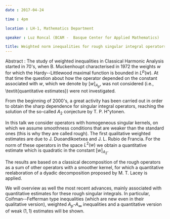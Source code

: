 ```yaml
---
date : 2017-04-24

time : 4pm

location : LH-1, Mathematics Department

speaker : Luz Roncal (BCAM -  Basque Center for Applied Mathematics)

title: Weighted norm inequalities for rough singular integral operators
---
```

Abstract : The study of weighted inequalities in Classical Harmonic
Analysis started in 70's, when B. Muckenhoupt characterised in 1972 the
weights $w$ for which the Hardy--Littlewood maximal function is bounded in
$L^p(w)$. At that time the question about how the operator depended on the
constant associated with $w$, which we denote by $[w]_{A_p}$, was not
considered (i.e., \textit{quantitative estimates}) were not investigated.

From the beginning of 2000's, a great activity has been carried out in
order to obtain the sharp dependence for singular integral operators,
reaching the solution of the so-called $A_2$ conjecture by T. P.
H\"ytonen.

In this talk we consider operators with homogeneous singular kernels, on
which we assume smoothness conditions that are weaker than the standard
ones (this is why they are called rough). The first qualitative weighted
estimates are due to J. Duoandikoetxea and J. L. Rubio de Francia. For the
norm of these operators in the space $L^2(w)$ we obtain a quantitative
estimate which is quadratic in the constant $[w]_{A_2}$.

The results are based on a classical decomposition of the rough operators
as a sum of other operators with a smoother kernel, for which a
quantitative reelaboration of a dyadic decomposition proposed by M. T.
Lacey is applied.

We will overview as well the most recent advances, mainly associated with
quantitative estimates for these rough singular integrals. In particular,
Coifman--Fefferman type inequalities (which are new even in their
qualitative version), weighted $A_p$-$A_{\infty}$ inequalities and a
quantitative version of weak $(1,1)$ estimates will be shown.
